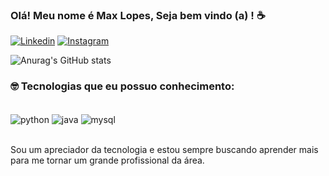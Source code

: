 
### Olá! Meu nome é Max Lopes, Seja bem vindo (a) ! ☕

[![Linkedin](https://img.shields.io/badge/LinkedIn-0077B5?style=for-the-badge&logo=linkedin&logoColor=white)](https://www.linkedin.com/in/max-lopes/)
[![Instagram](https://img.shields.io/badge/Instagram-E4405F?style=for-the-badge&logo=instagram&logoColor=white)](https://www.instagram.com/axmlop/)

![Anurag's GitHub stats](https://github-readme-stats.vercel.app/api?username=maxlopess&show_icons=true&theme=tokyonight)

### 🤓 Tecnologias que eu possuo conhecimento:

<div style="display: inline_block"><br/>
<img align="center" alt="python" src="https://img.shields.io/badge/Python-14354C?style=for-the-badge&logo=python&logoColor=white" />
<img align="center" alt="java" src="https://img.shields.io/badge/Java-ED8B00?style=for-the-badge&logo=openjdk&logoColor=white" />
<img align="center" alt="mysql" src="https://img.shields.io/badge/MySQL-00000F?style=for-the-badge&logo=mysql&logoColor=white" />
</div><br>

Sou um apreciador da tecnologia e estou sempre buscando aprender mais para me tornar um grande profissional da área.
